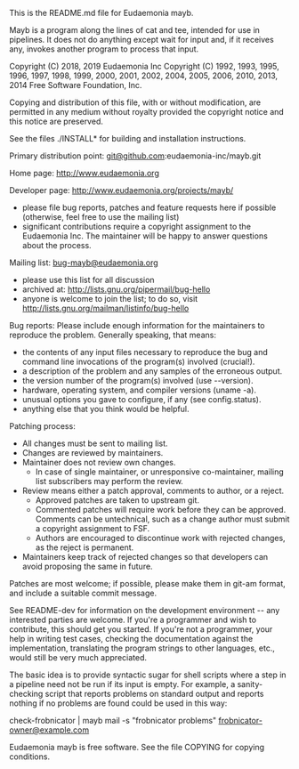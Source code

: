This is the README.md file for Eudaemonia mayb.

Mayb is a program along the lines of cat and tee, intended for use in
pipelines. It does not do anything except wait for input and, if it
receives any, invokes another program to process that input.

  Copyright (C) 2018, 2019 Eudaemonia Inc
  Copyright (C) 1992, 1993, 1995, 1996, 1997, 1998, 1999, 2000, 2001,
  2002, 2004, 2005, 2006, 2010, 2013, 2014 Free Software Foundation,
  Inc.

  Copying and distribution of this file, with or without modification,
  are permitted in any medium without royalty provided the copyright
  notice and this notice are preserved.

See the files ./INSTALL* for building and installation instructions.

Primary distribution point: git@github.com:eudaemonia-inc/mayb.git

Home page: http://www.eudaemonia.org

Developer page: http://www.eudaemonia.org/projects/mayb/
- please file bug reports, patches and feature requests here if
  possible (otherwise, feel free to use the mailing list)
- significant contributions require a copyright assignment to the
  Eudaemonia Inc. The maintainer will be happy to answer questions
  about the process.

Mailing list: bug-mayb@eudaemonia.org
- please use this list for all discussion
- archived at: http://lists.gnu.org/pipermail/bug-hello
- anyone is welcome to join the list; to do so, visit
  http://lists.gnu.org/mailman/listinfo/bug-hello

Bug reports:
 Please include enough information for the maintainers to reproduce the
 problem.  Generally speaking, that means:
- the contents of any input files necessary to reproduce the bug
  and command line invocations of the program(s) involved (crucial!).
- a description of the problem and any samples of the erroneous output.
- the version number of the program(s) involved (use --version).
- hardware, operating system, and compiler versions (uname -a).
- unusual options you gave to configure, if any (see config.status).
- anything else that you think would be helpful.

Patching process:
- All changes must be sent to mailing list.
- Changes are reviewed by maintainers.
- Maintainer does not review own changes.
  * In case of single maintainer, or unresponsive co-maintainer, mailing
    list subscribers may perform the review.
- Review means either a patch approval, comments to author, or a reject.
  * Approved patches are taken to upstream git.
  * Commented patches will require work before they can be approved.
    Comments can be untechnical, such as a change author must submit a
    copyright assignment to FSF.
  * Authors are encouraged to discontinue work with rejected changes, as
    the reject is permanent.
- Maintainers keep track of rejected changes so that developers can avoid
  proposing the same in future.

Patches are most welcome; if possible, please make them in git-am
format, and include a suitable commit message.

See README-dev for information on the development environment -- any
interested parties are welcome.  If you're a programmer and wish to
contribute, this should get you started.  If you're not a programmer,
your help in writing test cases, checking the documentation against the
implementation, translating the program strings to other languages,
etc., would still be very much appreciated.

The basic idea is to provide syntactic sugar for shell scripts where a
step in a pipeline need not be run if its input is empty. For example,
a sanity-checking script that reports problems on standard output and
reports nothing if no problems are found could be used in this way:

check-frobnicator | mayb mail -s "frobnicator problems" frobnicator-owner@example.com

Eudaemonia mayb is free software.  See the file COPYING for copying conditions.
